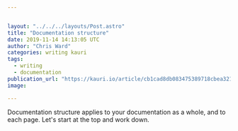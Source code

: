 ```yaml
---


layout: "../../../layouts/Post.astro"
title: "Documentation structure"
date: 2019-11-14 14:13:05 UTC
author: "Chris Ward"
categories: writing kauri
tags: 
  - writing
  - documentation
publication_url: "https://kauri.io/article/cb1cad8db083475389718cbea3217db2"
image:

---
```

Documentation structure applies to your documentation as a whole, and to each page. Let's start at the top and work down.

